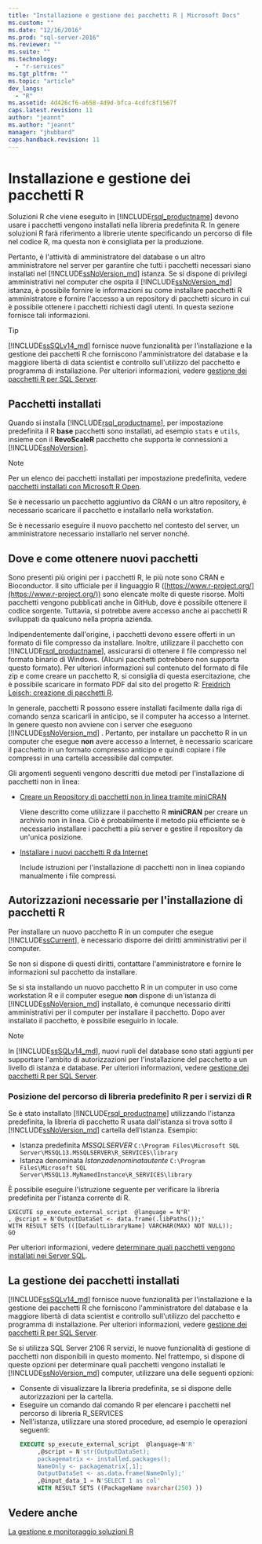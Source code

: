 ```yaml
---
title: "Installazione e gestione dei pacchetti R | Microsoft Docs"
ms.custom: ""
ms.date: "12/16/2016"
ms.prod: "sql-server-2016"
ms.reviewer: ""
ms.suite: ""
ms.technology: 
  - "r-services"
ms.tgt_pltfrm: ""
ms.topic: "article"
dev_langs: 
  - "R"
ms.assetid: 4d426cf6-a658-4d9d-bfca-4cdfc8f1567f
caps.latest.revision: 11
author: "jeannt"
ms.author: "jeannt"
manager: "jhubbard"
caps.handback.revision: 11
---
```

# Installazione e gestione dei pacchetti R
 Soluzioni R che viene eseguito in [!INCLUDE[rsql_productname](../../includes/rsql-productname-md.md)] devono usare i pacchetti vengono installati nella libreria predefinita R. In genere soluzioni R farà riferimento a librerie utente specificando un percorso di file nel codice R, ma questa non è consigliata per la produzione.

Pertanto, è l'attività di amministratore del database o un altro amministratore nel server per garantire che tutti i pacchetti necessari siano installati nel [!INCLUDE[ssNoVersion_md](../../includes/ssnoversion-md.md)] istanza. Se si dispone di privilegi amministrativi nel computer che ospita il [!INCLUDE[ssNoVersion_md](../../includes/ssnoversion-md.md)]  istanza, è possibile fornire le informazioni su come installare pacchetti R amministratore e fornire l'accesso a un repository di pacchetti sicuro in cui è possibile ottenere i pacchetti richiesti dagli utenti. In questa sezione fornisce tali informazioni. 

> [!TIP]
> [!INCLUDE[ssSQLv14_md](../../includes/sssqlv14-md.md)] fornisce nuove funzionalità per l'installazione e la gestione dei pacchetti R che forniscono l'amministratore del database e la maggiore libertà di data scientist e controllo sull'utilizzo del pacchetto e programma di installazione. Per ulteriori informazioni, vedere [gestione dei pacchetti R per SQL Server](../../advanced-analytics/r-services/r-package-management-for-sql-server-r-services.md). 

## <a name="installed-packages"></a>Pacchetti installati
Quando si installa  [!INCLUDE[rsql_productname](../../includes/rsql-productname-md.md)],  per impostazione predefinita il R **base** pacchetti sono installati, ad esempio `stats` e `utils`, insieme con il **RevoScaleR** pacchetto che supporta le connessioni a [!INCLUDE[ssNoVersion](../../includes/ssnoversion-md.md)].  
  
 
> [!NOTE]  
>  Per un elenco dei pacchetti installati per impostazione predefinita, vedere [pacchetti installati con Microsoft R Open](https://mran.microsoft.com/rro/installed/).  

 Se è necessario un pacchetto aggiuntivo da CRAN o un altro repository, è necessario scaricare il pacchetto e installarlo nella workstation.  
  
 Se è necessario eseguire il nuovo pacchetto nel contesto del server, un amministratore necessario installarlo nel server nonché.   
   
## <a name="where-and-how-to-get-new-packages"></a>Dove e come ottenere nuovi pacchetti  
 Sono presenti più origini per i pacchetti R, le più note sono CRAN e Bioconductor. Il sito ufficiale per il linguaggio R ([https://www.r-project.org/](https://www.r-project.org/)) sono elencate molte di queste risorse. Molti pacchetti vengono pubblicati anche in GitHub, dove è possibile ottenere il codice sorgente. Tuttavia, si potrebbe avere accesso anche ai pacchetti R sviluppati da qualcuno nella propria azienda.  
  
 Indipendentemente dall'origine, i pacchetti devono essere offerti in un formato di file compresso da installare. Inoltre, utilizzare il pacchetto con [!INCLUDE[rsql_productname](../../includes/rsql-productname-md.md)], assicurarsi di ottenere il file compresso nel formato binario di Windows. (Alcuni pacchetti potrebbero non supporta questo formato). Per ulteriori informazioni sul contenuto del formato di file zip e come creare un pacchetto R, si consiglia di questa esercitazione, che è possibile scaricare in formato PDF dal sito del progetto R: [Freidrich Leisch: creazione di pacchetti R](http://cran.r-project.org/doc/contrib/Leisch-CreatingPackages.pdf). 
  
 In generale, pacchetti R possono essere installati facilmente dalla riga di comando senza scaricarli in anticipo, se il computer ha accesso a Internet.  In genere questo non avviene con i server che eseguono [!INCLUDE[ssNoVersion_md](../../includes/ssnoversion-md.md)] .  Pertanto, per installare un pacchetto R in un computer che esegue **non** avere accesso a Internet, è necessario scaricare il pacchetto in un formato compresso anticipo e quindi copiare i file compressi in una cartella accessibile dal computer. 
 
 Gli argomenti seguenti vengono descritti due metodi per l'installazione di pacchetti non in linea: 

+ [Creare un Repository di pacchetti non in linea tramite miniCRAN](../../advanced-analytics/r-services/create-a-local-package-repository-using-minicran.md)

  Viene descritto come utilizzare il pacchetto R **miniCRAN** per creare un archivio non in linea. Ciò è probabilmente il metodo più efficiente se è necessario installare i pacchetti a più server e gestire il repository da un'unica posizione. 
+ [Installare i nuovi pacchetti R da Internet](../../advanced-analytics/r-services/install-additional-r-packages-on-sql-server.md)

  Include istruzioni per l'installazione di pacchetti non in linea copiando manualmente i file compressi.   

## <a name="permissions-required-for-installing-r-packages"></a>Autorizzazioni necessarie per l'installazione di pacchetti R  
  
Per installare un nuovo pacchetto R in un computer che esegue [!INCLUDE[ssCurrent](../../includes/sscurrent-md.md)], è necessario disporre dei diritti amministrativi per il computer.   

Se non si dispone di questi diritti, contattare l'amministratore e fornire le informazioni sul pacchetto da installare.  
  

Se si sta installando un nuovo pacchetto R in un computer in uso come workstation R e il computer esegue **non** dispone di un'istanza di [!INCLUDE[ssNoVersion_md](../../includes/ssnoversion-md.md)] installato, è comunque necessario diritti amministrativi per il computer per installare il pacchetto. Dopo aver installato il pacchetto, è possibile eseguirlo in locale.  
 
> [!NOTE]
> In [!INCLUDE[ssSQLv14_md](../../includes/sssqlv14-md.md)], nuovi ruoli del database sono stati aggiunti per supportare l'ambito di autorizzazioni per l'installazione del pacchetto a un livello di istanza e database. Per ulteriori informazioni, vedere [gestione dei pacchetti R per SQL Server](../../advanced-analytics/r-services/r-package-management-for-sql-server-r-services.md).
 

### <a name="location-of-default-r-library-location-for-r-services"></a>Posizione del percorso di libreria predefinito R per i servizi di R

Se è stato installato  [!INCLUDE[rsql_productname](../../includes/rsql-productname-md.md)] utilizzando l'istanza predefinita, la libreria di pacchetto R usata dall'istanza si trova sotto il [!INCLUDE[ssNoVersion_md](../../includes/ssnoversion-md.md)] cartella dell'istanza. Esempio: 

+ Istanza predefinita _MSSQLSERVER_
  `C:\Program Files\Microsoft SQL Server\MSSQL13.MSSQLSERVER\R_SERVICES\library`
+ Istanza denominata _Istanzadenominatautente_
  `C:\Program Files\Microsoft SQL Server\MSSQL13.MyNamedInstance\R_SERVICES\library` 


È possibile eseguire l'istruzione seguente per verificare la libreria predefinita per l'istanza corrente di R. 
~~~~
EXECUTE sp_execute_external_script  @language = N'R'
, @script = N'OutputDataSet <- data.frame(.libPaths());'
WITH RESULT SETS (([DefaultLibraryName] VARCHAR(MAX) NOT NULL));
GO
~~~~

Per ulteriori informazioni, vedere [determinare quali pacchetti vengono installati nei Server SQL](../../advanced-analytics/r-services/determine-which-packages-are-installed-on-sql-server.md).

## <a name="managing-installed-packages"></a>La gestione dei pacchetti installati

[!INCLUDE[ssSQLv14_md](../../includes/sssqlv14-md.md)] fornisce nuove funzionalità per l'installazione e la gestione dei pacchetti R che forniscono l'amministratore del database e la maggiore libertà di data scientist e controllo sull'utilizzo del pacchetto e programma di installazione. Per ulteriori informazioni, vedere [gestione dei pacchetti R per SQL Server](../../advanced-analytics/r-services/r-package-management-for-sql-server-r-services.md). 

Se si utilizza SQL Server 2106 R servizi, le nuove funzionalità di gestione di pacchetti non disponibili in questo momento. Nel frattempo, si dispone di queste opzioni per determinare quali pacchetti vengono installati le [!INCLUDE[ssNoVersion_md](../../includes/ssnoversion-md.md)] computer, utilizzare una delle seguenti opzioni:

+ Consente di visualizzare la libreria predefinita, se si dispone delle autorizzazioni per la cartella.
+ Eseguire un comando dal comando R per elencare i pacchetti nel percorso di libreria R_SERVICES
+ Nell'istanza, utilizzare una stored procedure, ad esempio le operazioni seguenti:
   ```SQL
   EXECUTE sp_execute_external_script  @language=N'R'  
        ,@script = N'str(OutputDataSet);  
        packagematrix <- installed.packages();  
        NameOnly <- packagematrix[,1];  
        OutputDataSet <- as.data.frame(NameOnly);'  
        ,@input_data_1 = N'SELECT 1 as col'  
        WITH RESULT SETS ((PackageName nvarchar(250) ))   
   ```


 ## <a name="see-also"></a>Vedere anche  
 [La gestione e monitoraggio soluzioni R](../../advanced-analytics/r-services/managing-and-monitoring-r-solutions.md)  